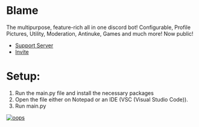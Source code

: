 # Blame 
The multipurpose, feature-rich all in one discord bot! Configurable, Profile Pictures, Utility, Moderation, Antinuke, Games and much more! Now public!

* [Support Server](https://discord.gg/SzXDdkYECZ)
* [Invite](https://discord.com/api/oauth2/authorize?client_id=776128410547126322&permissions=8&scope=bot)


# Setup:

1. Run the main.py file and install the necessary packages
2. Open the file either on Notepad or an IDE (VSC (Visual Studio Code)).
3. Run main.py










[![oops](https://c.tenor.com/CWgfFh7ozHkAAAAC/rick-astly-rick-rolled.gif)](https://www.youtube.com/watch?v=dQw4w9WgXcQ&ab)
